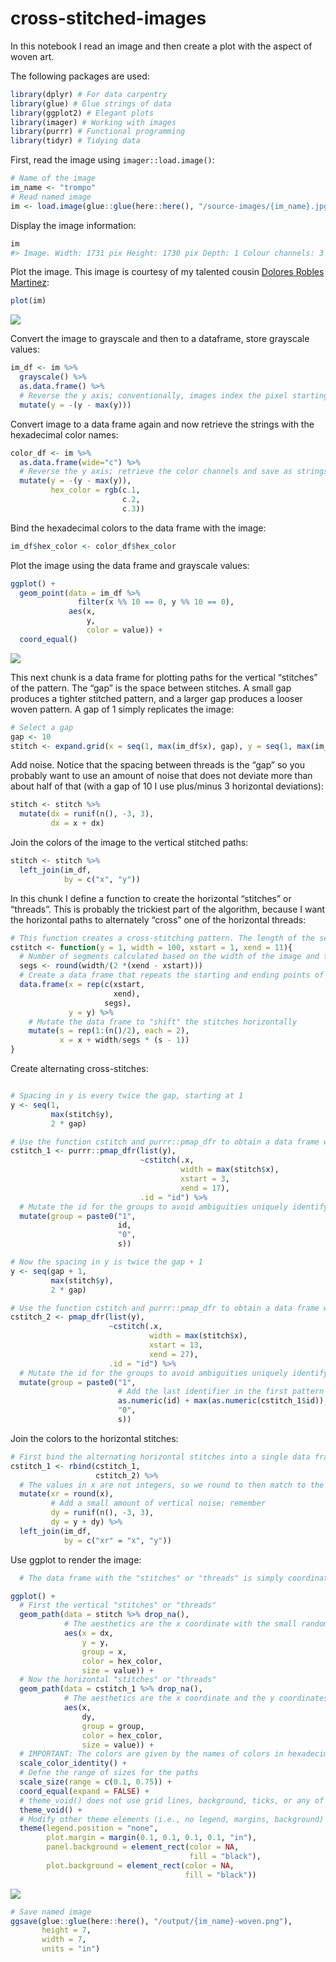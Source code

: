 
<!-- README.md is generated from README.Rmd. Please edit that file -->

# cross-stitched-images

<!-- badges: start -->
<!-- badges: end -->

In this notebook I read an image and then create a plot with the aspect
of woven art.

The following packages are used:

``` r
library(dplyr) # For data carpentry
library(glue) # Glue strings of data
library(ggplot2) # Elegant plots
library(imager) # Working with images
library(purrr) # Functional programming
library(tidyr) # Tidying data
```

First, read the image using `imager::load.image()`:

``` r
# Name of the image
im_name <- "trompo"
# Read named image
im <- load.image(glue::glue(here::here(), "/source-images/{im_name}.jpg"))
```

Display the image information:

``` r
im
#> Image. Width: 1731 pix Height: 1730 pix Depth: 1 Colour channels: 3
```

Plot the image. This image is courtesy of my talented cousin [Dolores
Robles Martinez](https://www.instagram.com/doloresrobles_m/?hl=en):

``` r
plot(im)
```

![](README_files/figure-gfm/unnamed-chunk-5-1.png)<!-- -->

Convert the image to grayscale and then to a dataframe, store grayscale
values:

``` r
im_df <- im %>%
  grayscale() %>% 
  as.data.frame() %>%
  # Reverse the y axis; conventionally, images index the pixel starting from the top-left corner of the image
  mutate(y = -(y - max(y)))
```

Convert image to a data frame again and now retrieve the strings with
the hexadecimal color names:

``` r
color_df <- im %>%
  as.data.frame(wide="c") %>% 
  # Reverse the y axis; retrieve the color channels and save as strings with the hexadecimal name of the colors
  mutate(y = -(y - max(y)),
         hex_color = rgb(c.1,
                         c.2,
                         c.3))
```

Bind the hexadecimal colors to the data frame with the image:

``` r
im_df$hex_color <- color_df$hex_color
```

Plot the image using the data frame and grayscale values:

``` r
ggplot() + 
  geom_point(data = im_df %>%
               filter(x %% 10 == 0, y %% 10 == 0),
             aes(x,
                 y,
                 color = value)) + 
  coord_equal()
```

![](README_files/figure-gfm/unnamed-chunk-9-1.png)<!-- -->

This next chunk is a data frame for plotting paths for the vertical
“stitches” of the pattern. The “gap” is the space between stitches. A
small gap produces a tighter stitched pattern, and a larger gap produces
a looser woven pattern. A gap of 1 simply replicates the image:

``` r
# Select a gap
gap <- 10
stitch <- expand.grid(x = seq(1, max(im_df$x), gap), y = seq(1, max(im_df$y), gap))
```

Add noise. Notice that the spacing between threads is the “gap” so you
probably want to use an amount of noise that does not deviate more than
about half of that (with a gap of 10 I use plus/minus 3 horizontal
deviations):

``` r
stitch <- stitch %>%
  mutate(dx = runif(n(), -3, 3),
         dx = x + dx)
```

Join the colors of the image to the vertical stitched paths:

``` r
stitch <- stitch %>%
  left_join(im_df,
            by = c("x", "y"))
```

In this chunk I define a function to create the horizontal “stitches” or
“threads”. This is probably the trickiest part of the algorithm, because
I want the horizontal paths to alternately “cross” one of the horizontal
threads:

``` r
# This function creates a cross-stitching pattern. The length of the segments is xend - xstart. The "width" is the horizontal width of the image. The stitches are positioned at "y" on the vertical axis. The default values are for stitches 10 units long, in a thread that is 100 units long, and positioned at y = 1 
cstitch <- function(y = 1, width = 100, xstart = 1, xend = 11){
  # Number of segments calculated based on the width of the image and the length of the stitches
  segs <- round(width/(2 *(xend - xstart)))
  # Create a data frame that repeats the starting and ending points of the segments in x and the y coordinate
  data.frame(x = rep(c(xstart, 
                       xend),
                     segs),
             y = y) %>%
    # Mutate the data frame to "shift" the stitches horizontally
    mutate(s = rep(1:(n()/2), each = 2),
           x = x + width/segs * (s - 1))
}
```

Create alternating cross-stitches:

``` r

# Spacing in y is every twice the gap, starting at 1
y <- seq(1, 
         max(stitch$y), 
         2 * gap)

# Use the function cstitch and purrr::pmap_dfr to obtain a data frame with the pattern. Each stitch is xend - xstart long, and they are positioned at the values in the sequence defined by y above; notice that the first stitch begins at x = 3 
cstitch_1 <- purrr::pmap_dfr(list(y), 
                             ~cstitch(.x, 
                                      width = max(stitch$x), 
                                      xstart = 3, 
                                      xend = 17), 
                             .id = "id") %>%
  # Mutate the id for the groups to avoid ambiguities uniquely identifying each stitch, for example id = 1 and s = 11 is confused with id = 11 and s = 1. Modifying the identifier avoids this
  mutate(group = paste0("1",
                        id, 
                        "0", 
                        s))

# Now the spacing in y is twice the gap + 1
y <- seq(gap + 1, 
         max(stitch$y),
         2 * gap)

# Use the function cstitch and purrr::pmap_dfr to obtain a data frame with the pattern. Each stitch is xend - xstart long, and they are positioned at the values in the sequence defined by y above; notice that the first stitch begins at x = 13...this will alternate the stitches relative to the previous data frame
cstitch_2 <- pmap_dfr(list(y), 
                      ~cstitch(.x, 
                               width = max(stitch$x),
                               xstart = 13,
                               xend = 27), 
                      .id = "id") %>%
  # Mutate the id for the groups to avoid ambiguities uniquely identifying each stitch, for example id = 1 and s = 11 is confused with id = 11 and s = 1 by adding codes this is avoided
  mutate(group = paste0("1", 
                        # Add the last identifier in the first pattern to give unique identifiers
                        as.numeric(id) + max(as.numeric(cstitch_1$id)),
                        "0",
                        s))
```

Join the colors to the horizontal stitches:

``` r
# First bind the alternating horizontal stitches into a single data frame
cstitch_1 <- rbind(cstitch_1,
                   cstitch_2) %>%
  # The values in x are not integers, so we round to then match to the colors in the image
  mutate(xr = round(x),
         # Add a small amount of vertical noise; remember 
         dy = runif(n(), -3, 3),
         dy = y + dy) %>%
  left_join(im_df,
            by = c("xr" = "x", "y"))
```

Use ggplot to render the image:

``` r
  # The data frame with the "stitches" or "threads" is simply coordinates. Plot as paths; remember to drop all NAs that might have resulted near the edges of the image (due to a stitch starting/ending beyond the borders of the image)

ggplot() +
  # First the vertical "stitches" or "threads"
  geom_path(data = stitch %>% drop_na(),
            # The aesthetics are the x coordinate with the small random shift and the y coordinates; each thread is grouped by the original x coordinate; use the hexadecimal colors, and use the grayscale value to change the size of the paths 
            aes(x = dx,
                y = y,
                group = x,
                color = hex_color,
                size = value)) + 
  # Now the horizontal "stitches" or "threads"
  geom_path(data = cstitch_1 %>% drop_na(),
            # The aesthetics are the x coordinate and the y coordinates with the small random shift; each thread is a group identified uniquely by "group" in the data frame; use the hexadecimal colors, and use the grayscale value to change the size of the paths 
            aes(x,
                dy,
                group = group,
                color = hex_color,
                size = value)) +
  # IMPORTANT: The colors are given by the names of colors in hexadecimal; use `scale_color_identity`
  scale_color_identity() +
  # Defne the range of sizes for the paths
  scale_size(range = c(0.1, 0.75)) +
  coord_equal(expand = FALSE) +
  # theme_void() does not use grid lines, background, ticks, or any of the other items typically used in statistical plots
  theme_void() +
  # Modify other theme elements (i.e., no legend, margins, background)
  theme(legend.position = "none",
        plot.margin = margin(0.1, 0.1, 0.1, 0.1, "in"),
        panel.background = element_rect(color = NA,
                                        fill = "black"),
        plot.background = element_rect(color = NA,
                                       fill = "black"))
```

![](README_files/figure-gfm/unnamed-chunk-16-1.png)<!-- -->

``` r
# Save named image
ggsave(glue::glue(here::here(), "/output/{im_name}-woven.png"),
       height = 7,
       width = 7,
       units = "in")
```
